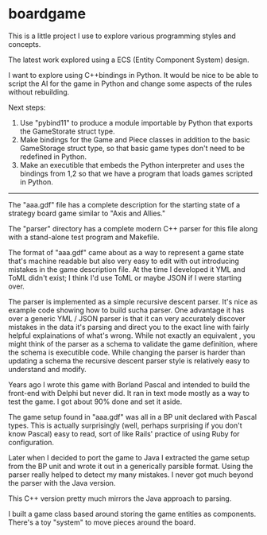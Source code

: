 # boardgame

This is a little project I use to explore various programming styles and concepts.

The latest work explored using a ECS (Entity Component System) design.

I want to explore using C++bindings in Python. It would be nice to be able to script the AI for the game in Python and change some aspects of the rules without rebuilding.

Next steps:
1. Use "pybind11" to produce a module importable by Python that exports the GameStorate struct type.
2. Make bindings for the Game and Piece  classes in addition to the basic GameStorage struct type, so that basic game types don't need to be redefined in Python.
3. Make an executible that embeds the Python interpreter and uses the bindings from 1,2 so that we have a program that loads games scripted in Python.

-------------------------------------------------


The "aaa.gdf" file has a complete description for the starting state of a strategy board game similar to "Axis and Allies."

The "parser" directory has a complete modern C++ parser for this file along with a stand-alone test program and Makefile.

The format of "aaa.gdf" came about as a way to represent a game state that's machine readable but also very easy to edit with out introducing mistakes in the game description file. At the time I developed it YML and ToML didn't exist; I think I'd use ToML or maybe JSON if I were starting over.

The parser is implemented as a simple recursive descent parser. It's nice as example code showing how to build sucha parser. One advantage it has over a generic YML / JSON parser is that it can very accurately discover mistakes in the data it's parsing and direct you to the exact line with fairly helpful explainations of what's wrong. While not exactly an equivalent , you might think of the parser as a schema to validate the game definition, where the schema is executible code. While changing the parser is harder than updating a schema the recursive descent parser style is relatively easy to understand and modify.


Years ago I wrote  this game with Borland Pascal and intended to build the front-end with Delphi but never did. It ran in text mode mostly as a way to test the game. I got about 90% done and set it aside.


The game setup found in "aaa.gdf" was all in a BP unit  declared with Pascal types. This is actually surprisingly (well, perhaps surprising if you don't know Pascal) easy to read, sort of like Rails' practice of using Ruby for configuration.

Later when I decided to port the game to Java I extracted the game setup from the BP unit and wrote it out in a generically  parsible format.  Using the parser really helped to detect my many mistakes. I never got much beyond the parser with the Java version.

This C++ version pretty much  mirrors the Java approach to parsing. 

I built a game class based around storing the game entities as components. There's a toy "system" to move pieces around the board.





 



